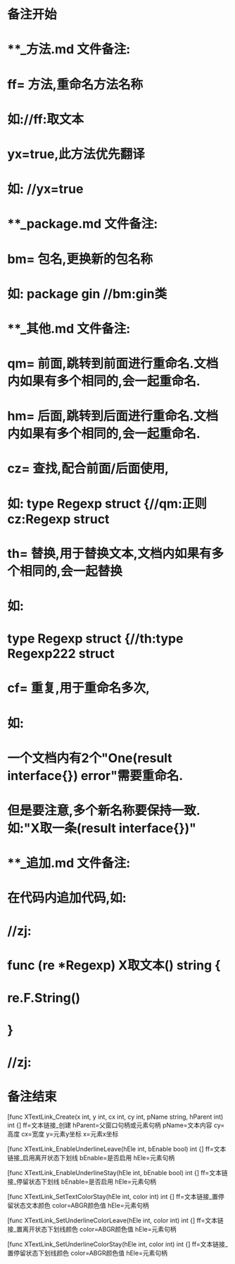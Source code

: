 # 备注开始
# **_方法.md 文件备注:
# ff= 方法,重命名方法名称
# 如://ff:取文本
#
# yx=true,此方法优先翻译
# 如: //yx=true

# **_package.md 文件备注:
# bm= 包名,更换新的包名称 
# 如: package gin //bm:gin类

# **_其他.md 文件备注:
# qm= 前面,跳转到前面进行重命名.文档内如果有多个相同的,会一起重命名.
# hm= 后面,跳转到后面进行重命名.文档内如果有多个相同的,会一起重命名.
# cz= 查找,配合前面/后面使用,
# 如: type Regexp struct {//qm:正则 cz:Regexp struct
#
# th= 替换,用于替换文本,文档内如果有多个相同的,会一起替换
# 如:
# type Regexp struct {//th:type Regexp222 struct
#
# cf= 重复,用于重命名多次,
# 如: 
# 一个文档内有2个"One(result interface{}) error"需要重命名.
# 但是要注意,多个新名称要保持一致. 如:"X取一条(result interface{})"

# **_追加.md 文件备注:
# 在代码内追加代码,如:
# //zj:
# func (re *Regexp) X取文本() string { 
# re.F.String()
# }
# //zj:
# 备注结束

[func XTextLink_Create(x int, y int, cx int, cy int, pName string, hParent int) int {]
ff=文本链接_创建
hParent=父窗口句柄或元素句柄
pName=文本内容
cy=高度
cx=宽度
y=元素y坐标
x=元素x坐标

[func XTextLink_EnableUnderlineLeave(hEle int, bEnable bool) int {]
ff=文本链接_启用离开状态下划线
bEnable=是否启用
hEle=元素句柄

[func XTextLink_EnableUnderlineStay(hEle int, bEnable bool) int {]
ff=文本链接_停留状态下划线
bEnable=是否启用
hEle=元素句柄

[func XTextLink_SetTextColorStay(hEle int, color int) int {]
ff=文本链接_置停留状态文本颜色
color=ABGR颜色值
hEle=元素句柄

[func XTextLink_SetUnderlineColorLeave(hEle int, color int) int {]
ff=文本链接_置离开状态下划线颜色
color=ABGR颜色值
hEle=元素句柄

[func XTextLink_SetUnderlineColorStay(hEle int, color int) int {]
ff=文本链接_置停留状态下划线颜色
color=ABGR颜色值
hEle=元素句柄

